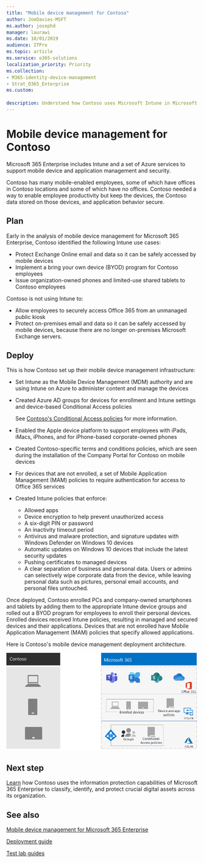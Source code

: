 ```yaml
---
title: "Mobile device management for Contoso"
author: JoeDavies-MSFT
ms.author: josephd
manager: laurawi
ms.date: 10/01/2019
audience: ITPro
ms.topic: article
ms.service: o365-solutions
localization_priority: Priority
ms.collection: 
- M365-identity-device-management
- Strat_O365_Enterprise
ms.custom:

description: Understand how Contoso uses Microsoft Intune in Microsoft 365 Enterprise to manage its devices and the apps that run on them.
---
```


# Mobile device management for Contoso

Microsoft 365 Enterprise includes Intune and a set of Azure services to support mobile device and application management and security.

Contoso has many mobile-enabled employees, some of which have offices in Contoso locations and some of which have no offices. Contoso needed a way to enable employee productivity but keep the devices, the Contoso data stored on those devices, and application behavior secure.

## Plan

Early in the analysis of mobile device management for Microsoft 365 Enterprise, Contoso identified the following Intune use cases:

- Protect Exchange Online email and data so it can be safely accessed by mobile devices
- Implement a bring your own device (BYOD) program for Contoso employees
- Issue organization-owned phones and limited-use shared tablets to Contoso employees

Contoso is not using Intune to:

- Allow employees to securely access Office 365 from an unmanaged public kiosk
- Protect on-premises email and data so it can be safely accessed by mobile devices, because there are no longer on-premises Microsoft Exchange servers.

## Deploy

This is how Contoso set up their mobile device management infrastructure:

- Set Intune as the Mobile Device Management (MDM) authority and are using Intune on Azure to administer content and manage the devices
- Created Azure AD groups for devices for enrollment and Intune settings and device-based Conditional Access policies

  See [Contoso's Conditional Access policies](contoso-identity.md#conditional-access-policies-for-identity-and-device-access) for more information.

- Enabled the Apple device platform to support employees with iPads, iMacs, iPhones, and for iPhone-based corporate-owned phones
- Created Contoso-specific terms and conditions policies, which are seen during the installation of the Company Portal for Contoso on mobile devices
- For devices that are not enrolled, a set of Mobile Application Management (MAM) policies to require authentication for access to Office 365 services
- Created Intune policies that enforce:
  - Allowed apps
  - Device encryption to help prevent unauthorized access
  - A six-digit PIN or password
  - An inactivity timeout period
  - Antivirus and malware protection, and signature updates with Windows Defender on Windows 10 devices
  - Automatic updates on Windows 10 devices that include the latest security updates
  - Pushing certificates to managed devices
  - A clear separation of business and personal data. Users or admins can selectively wipe corporate data from the device, while leaving personal data such as pictures, personal email accounts, and personal files untouched.

Once deployed, Contoso enrolled PCs and company-owned smartphones and tablets by adding them to the appropriate Intune device groups and rolled out a BYOD program for employees to enroll their personal devices. Enrolled devices received Intune policies, resulting in managed and secured devices and their applications. Devices that are not enrolled have Mobile Application Management (MAM) policies that specify allowed applications.

Here is Contoso's mobile device management deployment architecture.

![Contoso’s mobile device management deployment infrastructure](./media/contoso-mdm/contoso-mdm-fig1.png)

## Next step

[Learn](contoso-info-protect.md) how Contoso uses the information protection capabilities of Microsoft 365 Enterprise to classify, identify, and protect crucial digital assets across its organization.

## See also

[Mobile device management for Microsoft 365 Enterprise](mobility-infrastructure.md)

[Deployment guide](deploy-microsoft-365-enterprise.md)

[Test lab guides](m365-enterprise-test-lab-guides.md)

